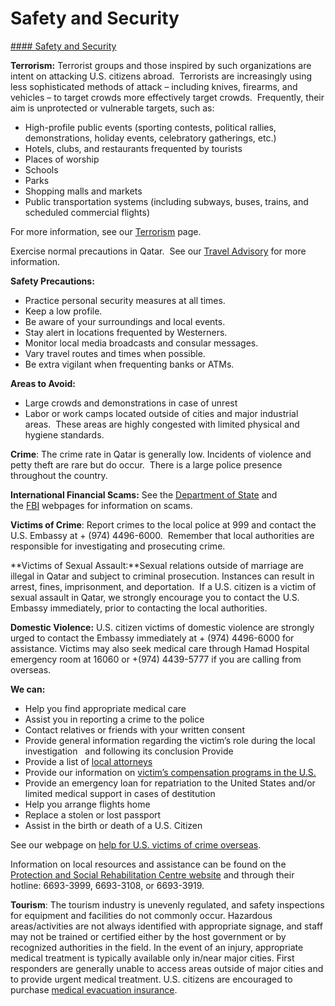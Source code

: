 # Safety and Security

[#### Safety and Security](javascript:void(0); "Safety and Security")

**Terrorism:** Terrorist groups and those inspired by such organizations are intent on attacking U.S. citizens abroad.  Terrorists are increasingly using less sophisticated methods of attack – including knives, firearms, and vehicles – to target crowds more effectively target crowds.  Frequently, their aim is unprotected or vulnerable targets, such as:

* High-profile public events (sporting contests, political rallies, demonstrations, holiday events, celebratory gatherings, etc.)
* Hotels, clubs, and restaurants frequented by tourists
* Places of worship
* Schools
* Parks
* Shopping malls and markets
* Public transportation systems (including subways, buses, trains, and scheduled commercial flights)

For more information, see our [Terrorism](https://travel.state.gov/content/travel/en/international-travel/emergencies/terrorism.html) page.

Exercise normal precautions in Qatar.  See our [Travel Advisory](https://travel.state.gov/content/travel/en/traveladvisories/traveladvisories/qatar-travel-advisory.html) for more information.  
  
**Safety Precautions:**

* Practice personal security measures at all times.
* Keep a low profile.
* Be aware of your surroundings and local events.
* Stay alert in locations frequented by Westerners.
* Monitor local media broadcasts and consular messages.
* Vary travel routes and times when possible.
* Be extra vigilant when frequenting banks or ATMs.

**Areas to Avoid:**

* Large crowds and demonstrations in case of unrest
* Labor or work camps located outside of cities and major industrial areas.  These areas are highly congested with limited physical and hygiene standards.

**Crime**: The crime rate in Qatar is generally low. Incidents of violence and petty theft are rare but do occur.  There is a large police presence throughout the country.

**International Financial Scams:** See the [Department of State](http://travel.state.gov/content/passports/english/emergencies/scams.html) and the [FBI](https://www.fbi.gov/scams-and-safety/common-scams-and-crimes) webpages for information on scams.

**Victims of Crime**: Report crimes to the local police at 999 and contact the U.S. Embassy at + (974) 4496-6000.  Remember that local authorities are responsible for investigating and prosecuting crime.

**Victims of Sexual Assault:**Sexual relations outside of marriage are illegal in Qatar and subject to criminal prosecution. Instances can result in arrest, fines, imprisonment, and deportation.  If a U.S. citizen is a victim of sexual assault in Qatar, we strongly encourage you to contact the U.S. Embassy immediately, prior to contacting the local authorities.

**Domestic Violence:** U.S. citizen victims of domestic violence are strongly urged to contact the Embassy immediately at + (974) 4496-6000 for assistance. Victims may also seek medical care through Hamad Hospital emergency room at 16060 or +(974) 4439-5777 if you are calling from overseas.

**We can:**

* Help you find appropriate medical care
* Assist you in reporting a crime to the police
* Contact relatives or friends with your written consent
* Provide general information regarding the victim’s role during the local investigation   and following its conclusion Provide
* Provide a list of [local attorneys](https://qa.usembassy.gov/legal-assistance/)
* Provide our information on [victim’s compensation programs in the U.S.](http://travel.state.gov/content/passports/english/emergencies/victims.html)
* Provide an emergency loan for repatriation to the United States and/or limited medical support in cases of destitution
* Help you arrange flights home
* Replace a stolen or lost passport
* Assist in the birth or death of a U.S. Citizen

See our webpage on [help for U.S. victims of crime overseas](http://travel.state.gov/content/passports/en/emergencies/victims.html).

Information on local resources and assistance can be found on the [Protection and Social Rehabilitation Centre website](http://www.aman.org.qa/En/Pages/Home.aspx) and through their hotline: 6693-3999, 6693-3108, or 6693-3919.

**Tourism**: The tourism industry is unevenly regulated, and safety inspections for equipment and facilities do not commonly occur. Hazardous areas/activities are not always identified with appropriate signage, and staff may not be trained or certified either by the host government or by recognized authorities in the field. In the event of an injury, appropriate medical treatment is typically available only in/near major cities. First responders are generally unable to access areas outside of major cities and to provide urgent medical treatment. U.S. citizens are encouraged to purchase [medical evacuation insurance](https://travel.state.gov/content/travel/en/international-travel/before-you-go/your-health-abroad/Insurance_Coverage_Overseas.html).